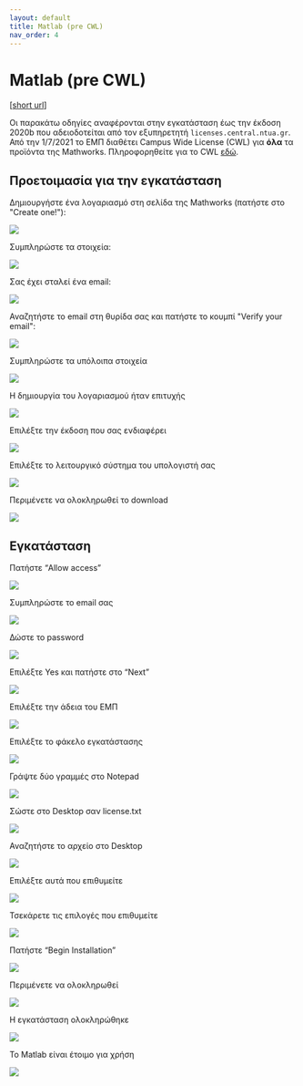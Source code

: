 ```yaml
---
layout: default
title: Matlab (pre CWL)
nav_order: 4
---
```


# Matlab (pre CWL)

[[short url](https://bit.ly/3gEN1D2)]

Οι παρακάτω οδηγίες αναφέρονται στην εγκατάσταση έως την έκδοση 2020b που αδειοδοτείται από τον εξυπηρετητή `licenses.central.ntua.gr`. Από την 1/7/2021 το ΕΜΠ διαθέτει Campus Wide License (CWL) για **όλα** τα προϊόντα της Mathworks. Πληροφορηθείτε για το CWL [εδώ](matlab-cwl).

## Προετοιμασία για την εγκατάσταση

Δημιουργήστε ένα λογαριασμό στη σελίδα της Mathworks (πατήστε στο "Create one!"):

![](matlab-setup/mathworks00.png)

Συμπληρώστε τα στοιχεία:

![](matlab-setup/mathworks01.png)

Σας έχει σταλεί ένα email:

![](matlab-setup/mathworks02.png)

Αναζητήστε το email στη θυρίδα σας και πατήστε το κουμπί "Verify your email":

![](matlab-setup/mathworks03.png)

Συμπληρώστε τα υπόλοιπα στοιχεία

![](matlab-setup/mathworks04.png)

Η δημιουργία του λογαριασμού ήταν επιτυχής

![](matlab-setup/mathworks05.png)

Επιλέξτε την έκδοση που σας ενδιαφέρει

![](matlab-setup/mathworks06.png)

Επιλέξτε το λειτουργικό σύστημα του υπολογιστή σας

![](matlab-setup/mathworks07.png)

Περιμένετε να ολοκληρωθεί το download

![](matlab-setup/mathworks08.png)

## Εγκατάσταση

Πατήστε “Allow access”

![](matlab-setup/mathworks09.png)

Συμπληρώστε το email σας

![](matlab-setup/mathworks10.png)

Δώστε το password

![](matlab-setup/mathworks11.png)

Επιλέξτε Yes και πατήστε στο “Next”

![](matlab-setup/mathworks12.png)

Επιλέξτε την άδεια του ΕΜΠ

![](matlab-setup/mathworks13.png)

Επιλέξτε το φάκελο εγκατάστασης

![](matlab-setup/mathworks14.png)

Γράψτε δύο γραμμές στο Notepad

![](matlab-setup/mathworks15.png)

Σώστε στο Desktop σαν license.txt

![](matlab-setup/mathworks16.png)

Αναζητήστε το αρχείο στο Desktop

![](matlab-setup/mathworks17.png)

Επιλέξτε αυτά που επιθυμείτε

![](matlab-setup/mathworks18.png)

Τσεκάρετε τις επιλογές που επιθυμείτε

![](matlab-setup/mathworks19.png)

Πατήστε “Begin Installation”

![](matlab-setup/mathworks20.png)

Περιμένετε να ολοκληρωθεί

![](matlab-setup/mathworks21.png)

Η εγκατάσταση ολοκληρώθηκε

![](matlab-setup/mathworks22.png)

Το Matlab είναι έτοιμο για χρήση

![](matlab-setup/mathworks23.png)
